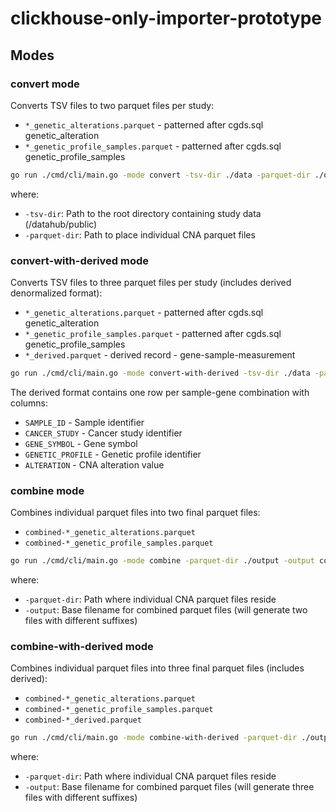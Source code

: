 # clickhouse-only-importer-prototype

## Modes

### convert mode
Converts TSV files to two parquet files per study:
- `*_genetic_alterations.parquet` - patterned after cgds.sql genetic_alteration
- `*_genetic_profile_samples.parquet` - patterned after cgds.sql genetic_profile_samples

```bash
go run ./cmd/cli/main.go -mode convert -tsv-dir ./data -parquet-dir ./output
```

where:
- `-tsv-dir`: Path to the root directory containing study data (/datahub/public)
- `-parquet-dir`: Path to place individual CNA parquet files

### convert-with-derived mode
Converts TSV files to three parquet files per study (includes derived denormalized format):
- `*_genetic_alterations.parquet` - patterned after cgds.sql genetic_alteration
- `*_genetic_profile_samples.parquet` - patterned after cgds.sql genetic_profile_samples
- `*_derived.parquet` - derived record - gene-sample-measurement

```bash
go run ./cmd/cli/main.go -mode convert-with-derived -tsv-dir ./data -parquet-dir ./output
```

The derived format contains one row per sample-gene combination with columns:
- `SAMPLE_ID` - Sample identifier
- `CANCER_STUDY` - Cancer study identifier
- `GENE_SYMBOL` - Gene symbol
- `GENETIC_PROFILE` - Genetic profile identifier
- `ALTERATION` - CNA alteration value

### combine mode
Combines individual parquet files into two final parquet files:
- `combined-*_genetic_alterations.parquet`
- `combined-*_genetic_profile_samples.parquet`

```bash
go run ./cmd/cli/main.go -mode combine -parquet-dir ./output -output combined-all-cna.parquet
```

where:
- `-parquet-dir`: Path where individual CNA parquet files reside
- `-output`: Base filename for combined parquet files (will generate two files with different suffixes)

### combine-with-derived mode
Combines individual parquet files into three final parquet files (includes derived):
- `combined-*_genetic_alterations.parquet`
- `combined-*_genetic_profile_samples.parquet`
- `combined-*_derived.parquet`

```bash
go run ./cmd/cli/main.go -mode combine-with-derived -parquet-dir ./output -output combined-all-cna.parquet
```

where:
- `-parquet-dir`: Path where individual CNA parquet files reside
- `-output`: Base filename for combined parquet files (will generate three files with different suffixes)
